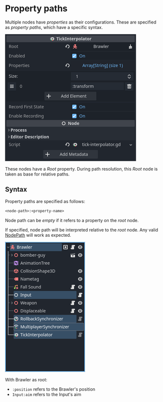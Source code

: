 # Property paths

Multiple nodes have *properties* as their configurations. These are specified
as *property paths*, which have a specific syntax.

![TickInterpolator configuration](../assets/tick-interpolator-config.png)

These nodes have a *Root* property. During path resolution, this
*Root* node is taken as base for relative paths.

## Syntax

Property paths are specified as follows:

```txt
<node-path>:<property-name>
```

Node path can be *empty* if it refers to a property on the *root* node.

If specified, node path will be interpreted relative to the *root* node. Any valid [NodePath] will work as expected.

![Example hierarchy](../assets/rollback-nodes.png)

With Brawler as root:

* `:position` refers to the Brawler's position
* `Input:aim` refers to the Input's aim

[NodePath]: https://docs.godotengine.org/en/stable/classes/class_nodepath.html

